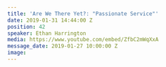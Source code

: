 ```yaml
---
title: 'Are We There Yet?: "Passionate Service"'
date: 2019-01-31 14:44:00 Z
position: 42
speaker: Ethan Harrington
media: https://www.youtube.com/embed/ZfbC2mWqXxA
message_date: 2019-01-27 10:00:00 Z
image: 
---
```


